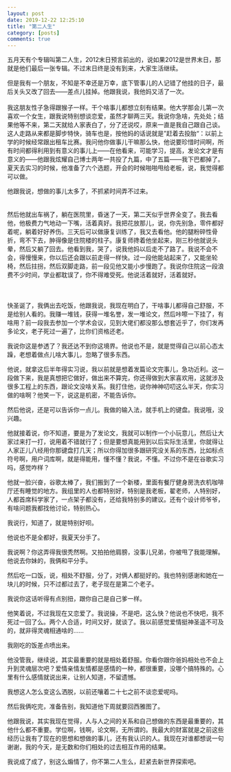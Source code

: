 ```yaml
---
layout: post
date: 2019-12-22 12:25:10
title: "第二人生"
category: [posts]
comments: true
---
```

五月天有个专辑叫第二人生，2012末日预言前出的，说如果2012是世界末日，那就是他们最后一张专辑。不过末日终是没有到来，大家生活继续。

但是我有一个朋友，不知是不幸还是万幸，底下管事儿的人记错了他挂的日子，最后关头又改了回去——差点儿挂掉。他跟我说，我他妈又活了一次。
<br><br>
我这朋友性子急得跟猴子一样。干个啥事儿都想立刻有结果。他大学那会儿第一次喜欢一个女生，跟我说特别想谈恋爱，虽然才聊两三天。我说你急啥，先处处；结果他等不来，第二天就给人家表白了，分了还说哎，原来一直是我自己跟自己谈。这人走路从来都是脚步特快，骑车也是，按他妈的话说就是”赶着去投胎“：以前上学的时候经常跟出租车比赛。我问他你做事儿干嘛那么快，他说要珍惜时间啊，所有时间都得利用到有意义的事儿上——在他看来，可能学习，提高，发论文才是有意义的——他跟我炫耀自己博士两年一共投了九篇，中了五篇——我下巴都掉了。夏天去实习的时候，他准备了六个选题，开会的时候啪啪甩给老板，说，我觉得都可以做。

他跟我说，想做的事儿太多了，不抓紧时间弄不过来。
<br><br><br>
然后他就出车祸了，躺在医院里，昏迷了一天，第二天似乎世界全变了。我去看他，他极费力气地动一下嘴，活着真好。我把花放那儿，说，你先别急，零件都好着呢，躺着好好养伤。三天后可以做康复训练了，我又去看他。他的腿粉碎性骨折，弯不下去，肿得像是住院楼的柱子。康复师搀着他坐起来，刚三秒他就说头晕，然后又躺了回去。他看到我，哭了，说我他妈以后走不了路了。我说不会不会，得慢慢来，你以后还会跟以前走得一样快。过一段他能站起来了，又能坐轮椅，然后拄拐，然后双脚走路，前一段见他又能小步慢跑了。我说你住院这一段浪费不少时间，学业都耽误了，你不得难受死。他说活着就好，活着就好。
<br><br><br><br>
快圣诞了，我俩出去吃饭，他跟我说，我现在明白了，干啥事儿都得自己舒服，不是给别人看的。我赚一堆钱，获得一堆名誉，发一堆论文，然后咔嚓一下挂了，有啥用？前一段我去参加一个学术会议，见到大佬们都没那么想套近乎了，你们发再多论文，老子死过一遍了，比你们资格还老。

我说你这是参透了？我还达不到你这境界。他说也不是，就是觉得自己以前心态太躁，老想着做点儿啥大事儿，忽略了很多东西。

他说，就拿这后半年得实习说，我以前就是想着发篇论文完事儿，急功近利。这一段做下来，我是真想把它做好，做出来不算完，你还得做到大家喜欢用，这就涉及很多工程上的东西，跟论文没啥关系。我打住他，说你神神叨叨这么半天，你实习做的啥啊？他笑一下，说这是机密，不能告诉你。

然后他说，还是可以告诉你一点儿。我做的输入法，就手机上的键盘。我说哦，没兴趣。

他就接着说，你不知道，要是为了发论文，我就可以制作一个小玩意儿，然后让大家过来打一打，说用着不错就行了；但是要想真能用到以后实际生活里，你就得让人家正儿八经用你那键盘打几天；所以你得加很多跟研究没关系的东西，比如标点符号啊，用户词库啊，就是得能用，懂不懂？我说，不懂。不过你不是在谷歌实习吗，感觉咋样？

他就一脸兴奋，谷歌太棒了，我们搬到了一个新楼，里面有餐厅健身房洗衣机咖啡厅还有睡觉的地方。我组里的人也都特别好，特别是我老板，翟老师，人特别好，人都首席科学家了，一点架子都没有，还给我特别多的建议。还有个设计师爷爷，有啥问题我都找他讨论，特别热心。

我说行，知道了，就是特别好呗。

他说也不是全都好，我夏天分手了。

我说啊？你这弄得我很秃然啊。又拍拍他肩膀，没事儿兄弟，你被甩了我能理解。他说去你妹的，我俩和平分手。

然后吃一口饭，说，相处不舒服，分了，对俩人都挺好的。我也特别感谢和她在一块儿的时候，只不过都过去了，老子现在是第二个老子。

我说你这话听得有点别扭，跟你自己是自己爹一样。

他笑着说，不过我现在又恋爱了。我说操，不是吧，这么快？他说也不快吧，我不死过一回了么。两个人合适，时间又好，就谈了。我以前感觉爱情挺神圣遥不可及的，就非得灵魂相通啥的……

我刚吃的饭差点喷出来。

他没管我，继续说，其实最重要的就是相处着舒服。你看你跟你爸妈相处也不会上升到灵魂层次吧？爱情亲情友情都是感情的一种，都很重要，没哪个搞特殊的。心里有什么感情就说出来，让别人知道，不留遗憾。

我想这人怎么变这么洒脱，以前还嚷着二十七之前不谈恋爱呢吗。

然后我俩吃完，准备告别，我知道他下周就要回西雅图了。

他跟我说，其实我现在觉得，人与人之间的关系和自己想做的东西是最重要的，其他什么都不重要。学位啊，钱啊，论文啊，无所谓的。我最大的财富就是之前这些经历让我有了现在的思想和想做的事儿，还有我认识的人。我现在对谁都想说一句谢谢，我的今天，是无数和你们相处的过去相互作用的结果。

我说成了成了，别这么煽情了，你不第二人生么，赶紧去新世界探索吧。


